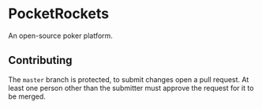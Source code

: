 # PocketRockets
An open-source poker platform.

## Contributing
The `master` branch is protected, to submit changes open a pull request. At least one person other than the submitter must approve the request for it to be merged.
